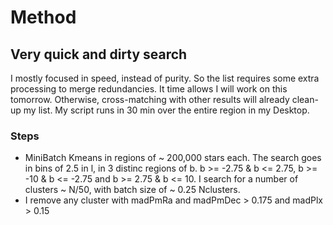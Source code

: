 # Method

## Very quick and dirty search

I mostly focused in speed, instead of purity. So the list requires some extra processing to merge redundancies. It time allows I will work on this tomorrow. Otherwise, cross-matching with other results will already clean-up my list. My script runs in 30 min over the entire region in my Desktop. 

### Steps

- MiniBatch Kmeans in regions of ~ 200,000 stars each. The search goes in bins of 2.5 in l, in 3 distinc regions of b. b >= -2.75 & b <= 2.75, b >= -10 & b <= -2.75 and b >= 2.75 & b <= 10. I search for a number of clusters ~ N/50, with batch size of ~ 0.25 Nclusters. 
- I remove any cluster with madPmRa and madPmDec > 0.175 and madPlx > 0.15


